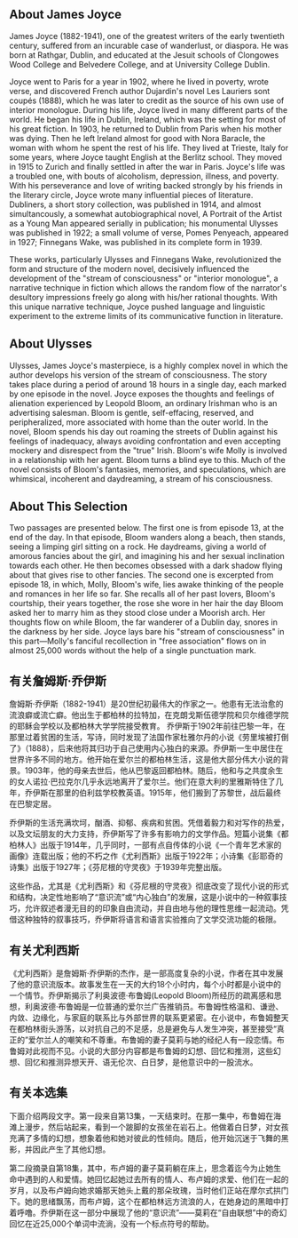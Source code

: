 ## About James Joyce

James Joyce (1882-1941), one of the greatest writers of the early twentieth century, suffered from an incurable case of wanderlust, or diaspora. He was born at Rathgar, Dublin, and educated at the Jesuit schools of Clongowes Wood College and Belvedere College, and at University College Dublin. 

Joyce went to Paris for a year in 1902, where he lived in poverty, wrote verse, and discovered French author Dujardin's novel Les Lauriers sont coupés (1888), which he was later to credit as the source of his own use of interior monologue. During his life, Joyce lived in many different parts of the world. He began his life in Dublin, Ireland, which was the setting for most of his great fiction. In 1903, he returned to Dublin from Paris when his mother was dying. Then he left Ireland almost for good with Nora Baracle, the woman with whom he spent the rest of his life. They lived at Trieste, Italy for some years, where Joyce taught English at the Berlitz school. They moved in 1915 to Zurich and finally settled in after the war in Paris. Joyce's life was a troubled one, with bouts of alcoholism, depression, illness, and poverty. With his perseverance and love of writing backed strongly by his friends in the literary circle, Joyce wrote many influential pieces of literature. Dubliners, a short story collection, was published in 1914, and almost simultancously, a somewhat autobiographical novel, A Portrait of the Artist as a Young Man appeared serially in publication; his monumental Ulysses was published in 1922; a small volume of verse, Pomes Penyeach, appeared in 1927; Finnegans Wake, was published in its complete form in 1939. 

These works, particularly Ulysses and Finnegans Wake, revolutionized the form and structure of the modern novel, decisively influenced the development of the "stream of consciousness" or "interior monologue", a narrative technique in fiction which allows the random flow of the narrator's desultory impressions freely go along with his/her rational thoughts. With this unique narrative technique, Joyce pushed language and linguistic experiment to the extreme limits of its communicative function in literature.

## About Ulysses

Ulysses, James Joyce's masterpiece, is a highly complex novel in which the author develops his version of the stream of consciousness. The story takes place during a period of around 18 hours in a single day, each marked by one episode in the novel. Joyce exposes the thoughts and feelings of alienation experienced by Leopold Bloom, an ordinary Irishman who is an advertising salesman. Bloom is gentle, self-effacing, reserved, and peripheralized, more associated with home than the outer world. In the novel, Bloom spends his day out roaming the streets of Dublin against his feelings of inadequacy, always avoiding confrontation and even accepting mockery and disrespect from the "true" Irish. Bloom's wife Molly is involved in a relationship with her agent.
Bloom turns a blind eye to this. Much of the novel consists of Bloom's fantasies, memories, and speculations, which are whimsical, incoherent and daydreaming, a stream of his consciousness.

## About This Selection

Two passages are presented below. The first one is from episode 13, at the end of the day. In that episode, Bloom wanders along a beach, then stands, seeing a limping girl sitting on a rock. He daydreams, giving a world of amorous fancies about the girl, and imagining his and her sexual inclination towards each other. He then becomes obsessed with a dark shadow flying about that gives rise to other fancies. The second one is excerpted from episode 18, in which, Molly, Bloom's wife, lies awake thinking of the people and romances in her life so far. She recalls all of her past lovers, Bloom's courtship, their years together, the rose she wore in her hair the day Bloom asked her to marry him as they stood close under a Moorish arch. Her thoughts flow on while Bloom, the far wanderer of a Dublin day, snores in the darkness by her side. Joyce lays bare his "stream of consciousness" in this part—Molly's fanciful recollection in "free association" flows on in almost 25,000 words without the help of a single punctuation mark.

## 有关詹姆斯·乔伊斯

詹姆斯·乔伊斯（1882-1941）是20世纪初最伟大的作家之一。他患有无法治愈的流浪癖或流亡癖。他出生于都柏林的拉特加，在克朗戈斯伍德学院和贝尔维德学院的耶稣会学校以及都柏林大学学院接受教育。 乔伊斯于1902年前往巴黎一年，在那里过着贫困的生活，写诗，同时发现了法国作家杜雅尔丹的小说《劳里埃被打倒了》（1888），后来他将其归功于自己使用内心独白的来源。乔伊斯一生中居住在世界许多不同的地方。他开始在爱尔兰的都柏林生活，这是他大部分伟大小说的背景。1903年，他的母亲去世后，他从巴黎返回都柏林。随后，他和与之共度余生的女人诺拉·巴拉克尔几乎永远地离开了爱尔兰。他们在意大利的里雅斯特住了几年，乔伊斯在那里的伯利兹学校教英语。1915年，他们搬到了苏黎世，战后最终在巴黎定居。

乔伊斯的生活充满坎坷，酗酒、抑郁、疾病和贫困。凭借着毅力和对写作的热爱，以及文坛朋友的大力支持，乔伊斯写了许多有影响力的文学作品。短篇小说集《都柏林人》出版于1914年，几乎同时，一部有点自传体的小说《一个青年艺术家的画像》连载出版；他的不朽之作《尤利西斯》出版于1922年；小诗集《彭耶奇的诗集》出版于1927年；《芬尼根的守灵夜》于1939年完整出版。 

这些作品，尤其是《尤利西斯》和《芬尼根的守灵夜》彻底改变了现代小说的形式和结构，决定性地影响了“意识流”或“内心独白”的发展，这是小说中的一种叙事技巧，允许叙述者漫无目的的印象自由流动，并自由地与他的理性思维一起流动。凭借这种独特的叙事技巧，乔伊斯将语言和语言实验推向了文学交流功能的极限。
## 有关尤利西斯 

《尤利西斯》是詹姆斯·乔伊斯的杰作，是一部高度复杂的小说，作者在其中发展了他的意识流版本。故事发生在一天的大约18个小时内，每个小时都是小说中的一个情节。乔伊斯揭示了利奥波德·布鲁姆(Leopold Bloom)所经历的疏离感和思想，利奥波德·布鲁姆是一位普通的爱尔兰广告推销员。布鲁姆性格温和、谦逊、内敛、边缘化，与家庭的联系比与外部世界的联系更紧密。在小说中，布鲁姆整天在都柏林街头游荡，以对抗自己的不足感，总是避免与人发生冲突，甚至接受“真正的”爱尔兰人的嘲笑和不尊重。布鲁姆的妻子莫莉与她的经纪人有一段恋情。布鲁姆对此视而不见。小说的大部分内容都是布鲁姆的幻想、回忆和推测，这些幻想、回忆和推测异想天开、语无伦次、白日梦，是他意识中的一股流水。 
## 有关本选集

下面介绍两段文字。第一段来自第13集，一天结束时。在那一集中，布鲁姆在海滩上漫步，然后站起来，看到一个跛脚的女孩坐在岩石上。他做着白日梦，对女孩充满了多情的幻想，想象着他和她对彼此的性倾向。随后，他开始沉迷于飞舞的黑影，并因此产生了其他幻想。

第二段摘录自第18集，其中，布卢姆的妻子莫莉躺在床上，思念着迄今为止她生命中遇到的人和爱情。她回忆起她过去所有的情人、布卢姆的求爱、他们在一起的岁月，以及布卢姆向她求婚那天她头上戴的那朵玫瑰，当时他们正站在摩尔式拱门下。她的思绪飘荡，而布卢姆，这个在都柏林远方流浪的人，在她身边的黑暗中打着呼噜。乔伊斯在这一部分中展现了他的“意识流”——莫莉在“自由联想”中的奇幻回忆在近25,000个单词中流淌，没有一个标点符号的帮助。